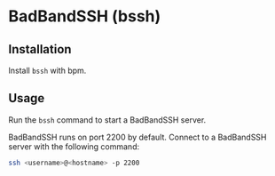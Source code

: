 # BadBandSSH (bssh)

## Installation

Install `bssh` with bpm.

## Usage

Run the `bssh` command to start a BadBandSSH server.

BadBandSSH runs on port 2200 by default. Connect to a BadBandSSH server with the following command:

```sh
ssh <username>@<hostname> -p 2200
```
